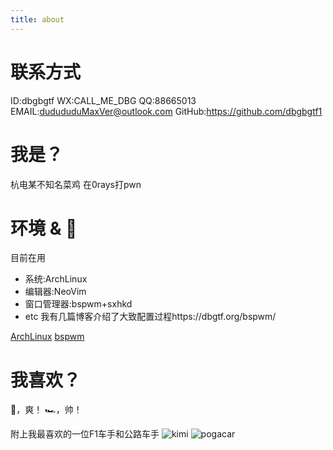 ```yaml
---
title: about
---
```


# 联系方式
ID:dbgbgtf
WX:CALL_ME_DBG
QQ:88665013
EMAIL:dudududuMaxVer@outlook.com
GitHub:https://github.com/dbgbgtf1

# 我是？
杭电某不知名菜鸡
在0rays打pwn

# 环境 & 🔧
目前在用
- 系统:ArchLinux
- 编辑器:NeoVim
- 窗口管理器:bspwm+sxhkd
- etc
我有几篇博客介绍了大致配置过程https://dbgtf.org/bspwm/

[ArchLinux](https://dbgtf.org/Arch/)
[bspwm](https://dbgtf.org/bspwm/)

# 我喜欢？
🚴，爽！
🏎，帅！

附上我最喜欢的一位F1车手和公路车手
![kimi](/assets/kimi.jpg)
![pogacar](/assets/pogacar.png)


